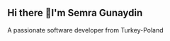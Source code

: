 ## Hi there 👋I'm Semra Gunaydin
A passionate software developer from Turkey-Poland
<!--
**SemraGunaydin/SemraGunaydin** is a ✨ _special_ ✨ repository because its `README.md` (this file) appears on your GitHub profile.

Here are some ideas to get you started:

- 🔭 I’m currently working on ...
- 🌱 I’m currently learning :React Native, Next.js, TypeScript
- 👯 I’m looking to collaborate on :Open-source projects, mobile and web applications
- 🤔 I’m looking for help with ...
- 💬 Ask me about :JavaScript, TypeScript, React, Front-End Development
- 📫 How to reach me:gunaydinsemra34@gmail.com
- 😄 Pronouns: ...
- ⚡ Fun fact: ...
-->
